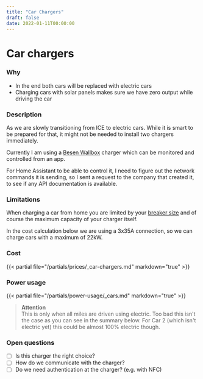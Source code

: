 ```yaml
---
title: "Car Chargers"
draft: false
date: 2022-01-11T00:00:00
---
```


# Car chargers

### Why
- In the end both cars will be replaced with electric cars
- Charging cars with solar panels makes sure we have zero output while driving the car

### Description
As we are slowly transitioning from ICE to electric cars. While it is smart to be prepared for that, it might not be needed to install two chargers immediately.

Currently I am using a [Besen Wallbox](https://www.besen-group.com/ev-charging-station/ev-charging-station-wall/1-3-phase-ev-charging-station-app-control.html) charger which can be monitored and controlled from an app.

For Home Assistant to be able to control it, I need to figure out the network commands it is sending, so I sent a request to the company that created it, to see if any API documentation is available.

### Limitations
When charging a car from home you are limited by your [breaker size](/docs/references/breaker-size/) and of course the maximum capacity of your charger itself.

In the cost calculation below we are using a 3x35A connection, so we can charge cars with a maximum of 22kW.

### Cost
{{< partial file="/partials/prices/_car-chargers.md" markdown="true" >}}

### Power usage
{{< partial file="/partials/power-usage/_cars.md" markdown="true" >}}

> **Attention**  
This is only when all miles are driven using electric. Too bad this isn't the case as you can see in the summary below. For Car 2 (which isn't electric yet) this could be almost 100% electric though.

### Open questions
- [ ] Is this charger the right choice?
- [ ] How do we communicate with the charger?
- [ ] Do we need authentication at the charger? (e.g. with NFC)